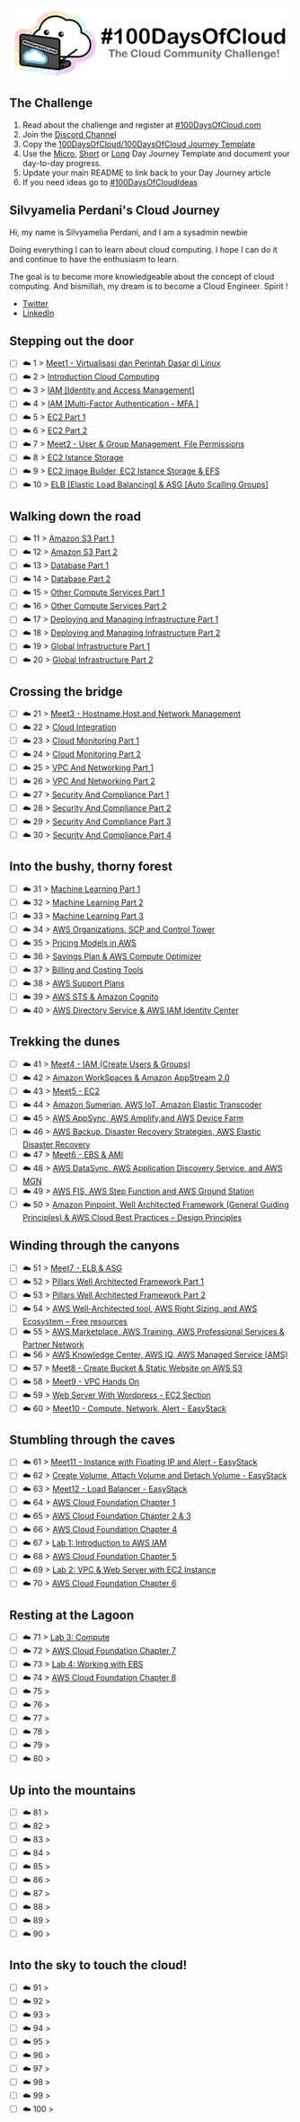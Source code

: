 <p align="center">
  <img src="banner.png">
</p>

## The Challenge
1. Read about the challenge and register at [#100DaysOfCloud.com](https://100DaysOfCloud.com)
2. Join the [Discord Channel](https://discord.gg/c6Db8nY)
3. Copy the [100DaysOfCloud/100DaysOfCloud Journey Template](https://github.com/100DaysOfCloud/100DaysOfCloud/generate)
4. Use the [Micro](Templates/000-DAY-ARTICLE-MICRO-TEMPLATE.md), [Short](Templates/001-DAY-ARTICLE-SHORT-TEMPLATE.md) or [Long](Templates/002-DAY-ARTICLE-LONG-TEMPLATE.md) Day Journey Template and document your day-to-day progress.
5. Update your main README to link back to your Day Journey article
4. If you need ideas go to [#100DaysOfCloudIdeas](https://github.com/100DaysOfCloud/100DaysOfCloudIdeas)

## Silvyamelia Perdani's Cloud Journey

Hi, my name is Silvyamelia Perdani, and I am a sysadmin newbie

Doing everything I can to learn about cloud computing. I hope I can do it and continue to have the enthusiasm to learn.

The goal is to become more knowledgeable about the concept of cloud computing. And bismillah, my dream is to become a Cloud Engineer. Spirit !

- [Twitter](https://twitter.com/silvyameliaa_)
- [LinkedIn](https://www.linkedin.com/in/silvyamelia-perdani-94a5a7219/)

## Stepping out the door

- [ ] ☁️ 1 > [Meet1 - Virtualisasi dan Perintah Dasar di Linux](Journey/001/Readme.md)
- [ ] ☁️ 2 > [Introduction Cloud Computing](Journey/002/Readme.md)
- [ ] ☁️ 3 > [IAM [Identity and Access Management] ](Journey/003/Readme.md)
- [ ] ☁️ 4 > [IAM [Multi-Factor Authentication - MFA ] ](Journey/004/Readme.md)
- [ ] ☁️ 5 > [EC2 Part 1 ](Journey/005/Readme.md)
- [ ] ☁️ 6 > [EC2 Part 2 ](Journey/006/Readme.md)
- [ ] ☁️ 7 > [Meet2 - User & Group Management, File Permissions](Journey/007/Readme.md)
- [ ] ☁️ 8 > [EC2 Istance Storage](Journey/008/Readme.md)
- [ ] ☁️ 9 > [EC2 Image Builder, EC2 Istance Storage & EFS](Journey/009/Readme.md)
- [ ] ☁️ 10 > [ELB [Elastic Load Balancing] & ASG [Auto Scalling Groups] ](Journey/010/Readme.md)

## Walking down the road

- [ ] ☁️ 11 > [Amazon S3 Part 1 ](Journey/011/Readme.md)
- [ ] ☁️ 12 > [Amazon S3 Part 2 ](Journey/012/Readme.md)
- [ ] ☁️ 13 > [Database Part 1 ](Journey/013/Readme.md)
- [ ] ☁️ 14 > [Database Part 2 ](Journey/014/Readme.md)
- [ ] ☁️ 15 > [Other Compute Services Part 1](Journey/015/Readme.md)
- [ ] ☁️ 16 > [Other Compute Services Part 2](Journey/016/Readme.md)
- [ ] ☁️ 17 > [Deploying and Managing Infrastructure Part 1](Journey/017/Readme.md)
- [ ] ☁️ 18 > [Deploying and Managing Infrastructure Part 2](Journey/018/Readme.md)
- [ ] ☁️ 19 > [Global Infrastructure Part 1](Journey/019/Readme.md)
- [ ] ☁️ 20 > [Global Infrastructure Part 2](Journey/020/Readme.md)

## Crossing the bridge

- [ ] ☁️ 21 > [Meet3 - Hostname,Host,and Network Management](Journey/021/Readme.md)
- [ ] ☁️ 22 > [Cloud Integration](Journey/022/Readme.md)
- [ ] ☁️ 23 > [Cloud Monitoring Part 1](Journey/023/Readme.md)
- [ ] ☁️ 24 > [Cloud Monitoring Part 2](Journey/024/Readme.md)
- [ ] ☁️ 25 > [VPC And Networking Part 1](Journey/025/Readme.md)
- [ ] ☁️ 26 > [VPC And Networking Part 2](Journey/026/Readme.md)
- [ ] ☁️ 27 > [Security And Compliance Part 1](Journey/027/Readme.md)
- [ ] ☁️ 28 > [Security And Compliance Part 2](Journey/028/Readme.md)
- [ ] ☁️ 29 > [Security And Compliance Part 3](Journey/029/Readme.md)
- [ ] ☁️ 30 > [Security And Compliance Part 4](Journey/030/Readme.md)

## Into the bushy, thorny forest

- [ ] ☁️ 31 > [Machine Learning Part 1](Journey/031/Readme.md)
- [ ] ☁️ 32 > [Machine Learning Part 2](Journey/032/Readme.md)
- [ ] ☁️ 33 > [Machine Learning Part 3](Journey/033/Readme.md)
- [ ] ☁️ 34 > [AWS Organizations, SCP and Control Tower](Journey/034/Readme.md)
- [ ] ☁️ 35 > [Pricing Models in AWS](Journey/035/Readme.md)
- [ ] ☁️ 36 > [Savings Plan & AWS Compute Optimizer](Journey/036/Readme.md)
- [ ] ☁️ 37 > [Billing and Costing Tools](Journey/037/Readme.md)
- [ ] ☁️ 38 > [AWS Support Plans](Journey/038/Readme.md)
- [ ] ☁️ 39 > [AWS STS & Amazon Cognito](Journey/039/Readme.md)
- [ ] ☁️ 40 > [AWS Directory Service & AWS IAM Identity Center](Journey/040/Readme.md)

## Trekking the dunes

- [ ] ☁️ 41 > [Meet4 - IAM (Create Users & Groups)](Journey/041/Readme.md)
- [ ] ☁️ 42 > [Amazon WorkSpaces & Amazon AppStream 2.0](Journey/042/Readme.md)
- [ ] ☁️ 43 > [Meet5 - EC2](Journey/043/Readme.md)
- [ ] ☁️ 44 > [Amazon Sumerian, AWS IoT, Amazon Elastic Transcoder](Journey/044/Readme.md)
- [ ] ☁️ 45 > [AWS AppSync, AWS Amplify,and AWS Device Farm](Journey/045/Readme.md)
- [ ] ☁️ 46 > [AWS Backup, Disaster Recovery Strategies, AWS Elastic Disaster Recovery](Journey/046/Readme.md)
- [ ] ☁️ 47 > [Meet6 - EBS & AMI ](Journey/047/Readme.md)
- [ ] ☁️ 48 > [AWS DataSync, AWS Application Discovery Service, and AWS MGN](Journey/048/Readme.md)
- [ ] ☁️ 49 > [AWS FIS, AWS Step Function and AWS Ground Station](Journey/049/Readme.md)
- [ ] ☁️ 50 > [Amazon Pinpoint, Well Architected Framework (General Guiding Principles) & AWS Cloud Best Practices – Design Principles](Journey/050/Readme.md)

## Winding through the canyons

- [ ] ☁️ 51 > [Meet7 - ELB & ASG](Journey/051/Readme.md)
- [ ] ☁️ 52 > [Pillars Well Architected Framework Part 1 ](Journey/052/Readme.md)
- [ ] ☁️ 53 > [Pillars Well Architected Framework Part 2 ](Journey/053/Readme.md)
- [ ] ☁️ 54 > [AWS Well-Architected tool, AWS Right Sizing, and AWS Ecosystem – Free resources](Journey/054/Readme.md)
- [ ] ☁️ 55 > [AWS Marketplace, AWS Training, AWS Professional Services & Partner Network](Journey/055/Readme.md)
- [ ] ☁️ 56 > [AWS Knowledge Center, AWS IQ, AWS Managed Service (AMS)](Journey/056/Readme.md)
- [ ] ☁️ 57 > [Meet8 - Create Bucket & Static Website on AWS S3](Journey/057/Readme.md)
- [ ] ☁️ 58 > [Meet9 - VPC Hands On](Journey/058/Readme.md)
- [ ] ☁️ 59 > [Web Server With Wordpress - EC2 Section](Journey/059/Readme.md)
- [ ] ☁️ 60 > [Meet10 - Compute, Network, Alert - EasyStack](Journey/060/Readme.md)

## Stumbling through the caves

- [ ] ☁️ 61 > [Meet11 - Instance with Floating IP and Alert - EasyStack](Journey/061/Readme.md)
- [ ] ☁️ 62 > [Create Volume, Attach Volume and Detach Volume - EasyStack](Journey/062/Readme.md)
- [ ] ☁️ 63 > [Meet12 - Load Balancer - EasyStack](Journey/063/Readme.md)
- [ ] ☁️ 64 > [AWS Cloud Foundation Chapter 1](Journey/064/Readme.md)
- [ ] ☁️ 65 > [AWS Cloud Foundation Chapter 2 & 3](Journey/065/Readme.md)
- [ ] ☁️ 66 > [AWS Cloud Foundation Chapter 4](Journey/066/Readme.md)
- [ ] ☁️ 67 > [Lab 1: Introduction to AWS IAM](Journey/067/Readme.md)
- [ ] ☁️ 68 > [AWS Cloud Foundation Chapter 5](Journey/068/Readme.md)
- [ ] ☁️ 69 > [Lab 2: VPC & Web Server with EC2 Instance](Journey/069/Readme.md)
- [ ] ☁️ 70 > [AWS Cloud Foundation Chapter 6](Journey/070/Readme.md)

## Resting at the Lagoon

- [ ] ☁️ 71 > [Lab 3: Compute](Journey/071/Readme.md)
- [ ] ☁️ 72 > [AWS Cloud Foundation Chapter 7](Journey/072/Readme.md)
- [ ] ☁️ 73 > [Lab 4: Working with EBS](Journey/073/Readme.md)
- [ ] ☁️ 74 > [AWS Cloud Foundation Chapter 8](Journey/074/Readme.md)
- [ ] ☁️ 75 > [](Journey/075/Readme.md)
- [ ] ☁️ 76 > [](Journey/076/Readme.md)
- [ ] ☁️ 77 > [](Journey/077/Readme.md)
- [ ] ☁️ 78 > [](Journey/078/Readme.md)
- [ ] ☁️ 79 > [](Journey/079/Readme.md)
- [ ] ☁️ 80 > [](Journey/080/Readme.md)

## Up into the mountains

- [ ] ☁️ 81 > [](Journey/081/Readme.md)
- [ ] ☁️ 82 > [](Journey/082/Readme.md)
- [ ] ☁️ 83 > [](Journey/083/Readme.md)
- [ ] ☁️ 84 > [](Journey/084/Readme.md)
- [ ] ☁️ 85 > [](Journey/085/Readme.md)
- [ ] ☁️ 86 > [](Journey/086/Readme.md)
- [ ] ☁️ 87 > [](Journey/087/Readme.md)
- [ ] ☁️ 88 > [](Journey/088/Readme.md)
- [ ] ☁️ 89 > [](Journey/089/Readme.md)
- [ ] ☁️ 90 > [](Journey/090/Readme.md)

## Into the sky to touch the cloud!

- [ ] ☁️ 91 > [](Journey/091/Readme.md)
- [ ] ☁️ 92 > [](Journey/092/Readme.md)
- [ ] ☁️ 93 > [](Journey/093/Readme.md)
- [ ] ☁️ 94 > [](Journey/094/Readme.md)
- [ ] ☁️ 95 > [](Journey/095/Readme.md)
- [ ] ☁️ 96 > [](Journey/096/Readme.md)
- [ ] ☁️ 97 > [](Journey/097/Readme.md)
- [ ] ☁️ 98 > [](Journey/098/Readme.md)
- [ ] ☁️ 99 > [](Journey/099/Readme.md)
- [ ] ☁️ 100 > [](Journey/100/Readme.md)

